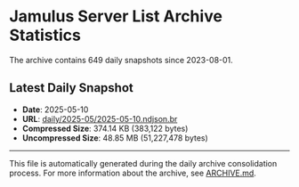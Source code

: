 # Jamulus Server List Archive Statistics

The archive contains 649 daily snapshots since 2023-08-01.

## Latest Daily Snapshot

- **Date**: 2025-05-10
- **URL**: [daily/2025-05/2025-05-10.ndjson.br](https://jamulus-archive.ap-south-1.linodeobjects.com/main/daily/2025-05/2025-05-10.ndjson.br)
- **Compressed Size**: 374.14 KB (383,122 bytes)
- **Uncompressed Size**: 48.85 MB (51,227,478 bytes)

---

This file is automatically generated during the daily archive consolidation process.
For more information about the archive, see [ARCHIVE.md](ARCHIVE.md).
